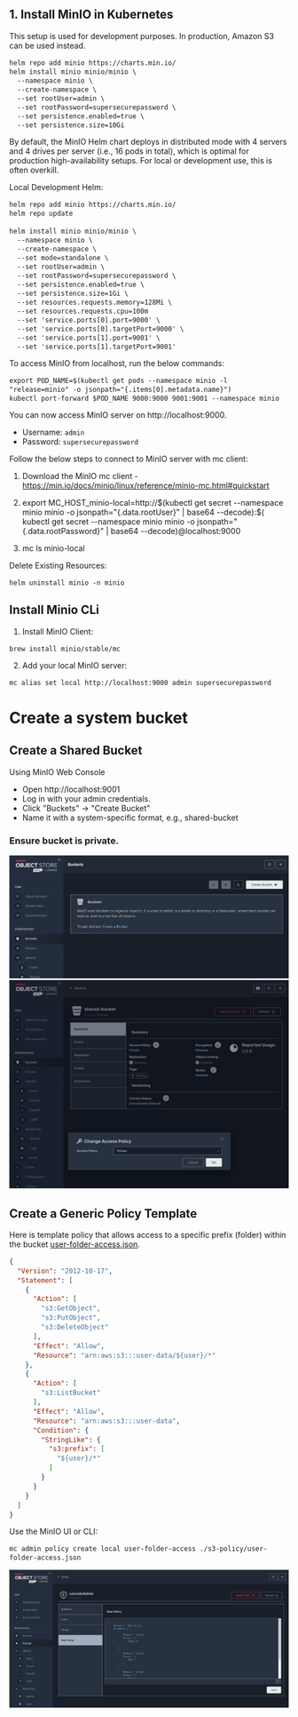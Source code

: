 ## 1. Install MinIO in Kubernetes

This setup is used for development purposes. In production, Amazon S3 can be used instead.

```shell
helm repo add minio https://charts.min.io/
helm install minio minio/minio \
  --namespace minio \
  --create-namespace \
  --set rootUser=admin \
  --set rootPassword=supersecurepassword \
  --set persistence.enabled=true \
  --set persistence.size=10Gi
```

By default, the MinIO Helm chart deploys in distributed mode with 4 servers and 4 drives per server (i.e., 16 pods in
total), which is optimal for production high-availability setups. For local or development use, this is often overkill.

Local Development Helm:

```shell
helm repo add minio https://charts.min.io/
helm repo update

helm install minio minio/minio \
  --namespace minio \
  --create-namespace \
  --set mode=standalone \
  --set rootUser=admin \
  --set rootPassword=supersecurepassword \
  --set persistence.enabled=true \
  --set persistence.size=1Gi \
  --set resources.requests.memory=128Mi \
  --set resources.requests.cpu=100m
  --set 'service.ports[0].port=9000' \
  --set 'service.ports[0].targetPort=9000' \
  --set 'service.ports[1].port=9001' \
  --set 'service.ports[1].targetPort=9001'
```

To access MinIO from localhost, run the below commands:

```shell
export POD_NAME=$(kubectl get pods --namespace minio -l "release=minio" -o jsonpath="{.items[0].metadata.name}")
kubectl port-forward $POD_NAME 9000:9000 9001:9001 --namespace minio
```

You can now access MinIO server on http://localhost:9000.

- Username: `admin`
- Password: `supersecurepassword`

Follow the below steps to connect to MinIO server with mc client:

1. Download the MinIO mc client - https://min.io/docs/minio/linux/reference/minio-mc.html#quickstart

2. export
   MC_HOST_minio-local=http://$(kubectl get secret --namespace minio minio -o jsonpath="{.data.rootUser}" | base64 --decode):$(
   kubectl get secret --namespace minio minio -o jsonpath="{.data.rootPassword}" | base64 --decode)@localhost:9000

3. mc ls minio-local

Delete Existing Resources:

```shell
helm uninstall minio -n minio
```

## Install Minio CLi

1. Install MinIO Client:
```shell
brew install minio/stable/mc
```

2. Add your local MinIO server:
```shell
mc alias set local http://localhost:9000 admin supersecurepassword
```

# Create a system bucket

## Create a Shared Bucket
Using MinIO Web Console

- Open http://localhost:9001
- Log in with your admin credentials.
- Click "Buckets" → "Create Bucket"
- Name it with a system-specific format, e.g., shared-bucket

### **Ensure bucket is private.**
![create-bucket.png](assets/create-bucket.png)
![bucket-privation.png](assets/bucket-privation.png)

## Create a Generic Policy Template

Here is template policy that allows access to a specific prefix (folder) within the bucket [user-folder-access.json](s3-policy/user-folder-access.json).

```json
{
  "Version": "2012-10-17",
  "Statement": [
    {
      "Action": [
        "s3:GetObject",
        "s3:PutObject",
        "s3:DeleteObject"
      ],
      "Effect": "Allow",
      "Resource": "arn:aws:s3:::user-data/${user}/*"
    },
    {
      "Action": [
        "s3:ListBucket"
      ],
      "Effect": "Allow",
      "Resource": "arn:aws:s3:::user-data",
      "Condition": {
        "StringLike": {
          "s3:prefix": [
            "${user}/*"
          ]
        }
      }
    }
  ]
}
```
Use the MinIO UI or CLI:
```shell
mc admin policy create local user-folder-access ./s3-policy/user-folder-access.json
```

![user-folder-policy.png](assets/user-folder-policy.png)